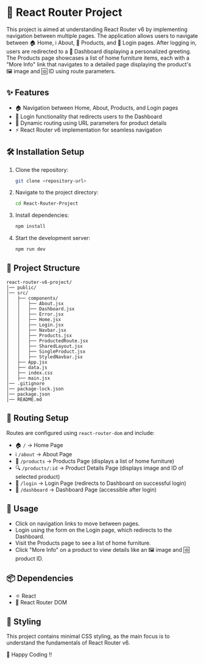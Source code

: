 # 🚀 React Router Project

This project is aimed at understanding React Router v6 by implementing navigation between multiple pages. The application allows users to navigate between 🏠 Home, ℹ️ About, 🛒 Products, and 🔑 Login pages. After logging in, users are redirected to a 📌 Dashboard displaying a personalized greeting. The Products page showcases a list of home furniture items, each with a "More Info" link that navigates to a detailed page displaying the product's 🖼️ image and 🆔 ID using route parameters.

## ✨ Features
- 🏠 Navigation between Home, About, Products, and Login pages
- 🔑 Login functionality that redirects users to the Dashboard
- 🔄 Dynamic routing using URL parameters for product details
- ⚡ React Router v6 implementation for seamless navigation

## 🛠 Installation Setup

1. Clone the repository:
   ```bash
   git clone <repository-url>
   ```
2. Navigate to the project directory:
   ```bash
   cd React-Router-Project
   ```
3. Install dependencies:
   ```bash
   npm install
   ```
4. Start the development server:
   ```bash
   npm run dev
   ```

## 📁 Project Structure
```
react-router-v6-project/
│── public/
│── src/
│   ├── components/
│   │   ├── About.jsx
│   │   ├── Dashboard.jsx
│   │   ├── Error.jsx
│   │   ├── Home.jsx
│   │   ├── Login.jsx
│   │   ├── Navbar.jsx
│   │   ├── Products.jsx
│   │   ├── ProductedRoute.jsx
│   │   ├── SharedLayout.jsx
│   │   ├── SingleProduct.jsx
│   │   ├── StyledNavbar.jsx
│   ├── App.jsx
│   ├── data.js
│   ├── index.css
│   ├── main.jsx
│── .gitignore
│── package-lock.json
│── package.json
│── README.md
```

## 🔀 Routing Setup
Routes are configured using `react-router-dom` and include:
- 🏠 `/` → Home Page
- ℹ️ `/about` → About Page
- 🛒 `/products` → Products Page (displays a list of home furniture)
- 🔍 `/products/:id` → Product Details Page (displays image and ID of selected product)
- 🔑 `/login` → Login Page (redirects to Dashboard on successful login)
- 📌 `/dashboard` → Dashboard Page (accessible after login)

## 🎯 Usage
- Click on navigation links to move between pages.
- Login using the form on the Login page, which redirects to the Dashboard.
- Visit the Products page to see a list of home furniture.
- Click "More Info" on a product to view details like an 🖼️ image and 🆔 product ID.

## 📦 Dependencies
- ⚛️ React
- 🔀 React Router DOM

## 🎨 Styling
This project contains minimal CSS styling, as the main focus is to understand the fundamentals of React Router v6.

🚀 Happy Coding !!